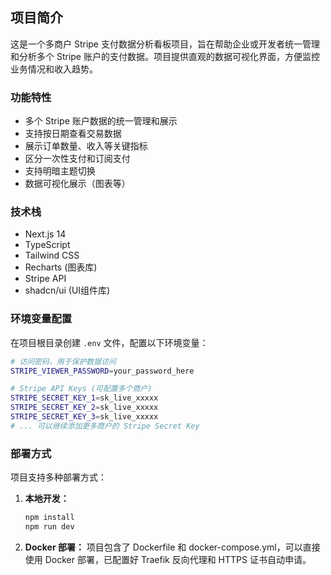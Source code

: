 ## 项目简介

这是一个多商户 Stripe 支付数据分析看板项目，旨在帮助企业或开发者统一管理和分析多个 Stripe 账户的支付数据。项目提供直观的数据可视化界面，方便监控业务情况和收入趋势。

### 功能特性

- 多个 Stripe 账户数据的统一管理和展示
- 支持按日期查看交易数据
- 展示订单数量、收入等关键指标
- 区分一次性支付和订阅支付
- 支持明暗主题切换
- 数据可视化展示（图表等）

### 技术栈

- Next.js 14
- TypeScript
- Tailwind CSS
- Recharts (图表库)
- Stripe API
- shadcn/ui (UI组件库)

### 环境变量配置

在项目根目录创建 `.env` 文件，配置以下环境变量：

```bash
# 访问密码，用于保护数据访问
STRIPE_VIEWER_PASSWORD=your_password_here

# Stripe API Keys (可配置多个商户)
STRIPE_SECRET_KEY_1=sk_live_xxxxx
STRIPE_SECRET_KEY_2=sk_live_xxxxx
STRIPE_SECRET_KEY_3=sk_live_xxxxx
# ... 可以继续添加更多商户的 Stripe Secret Key
```

### 部署方式

项目支持多种部署方式：

1. **本地开发：**

   ```bash
   npm install
   npm run dev
   ```

2. **Docker 部署：**
   项目包含了 Dockerfile 和 docker-compose.yml，可以直接使用 Docker 部署，已配置好 Traefik 反向代理和 HTTPS 证书自动申请。